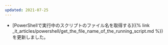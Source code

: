 ```yaml
---
updated: 2021-07-25
---
```

- [PowerShellで実行中のスクリプトのファイル名を取得する]({% link _it_articles/powershell/get_the_file_name_of_the_running_script.md %})を更新しました。